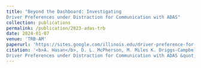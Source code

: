 ```yaml
---
title: "Beyond the Dashboard: Investigating
Driver Preferences under Distraction for Communication with ADAS"
collection: publications
permalink: /publication/2023-adas-trb
date: 2024-01-07
venue: 'TRB-AM'
paperurl: 'https://sites.google.com/illinois.edu/driver-preference-for-modes/home'
citation: '<b>A. Hasan</b>, D. L. McPherson, M. Miles K. Driggs-Campbell. &quot; Beyond the Dashboard: Investigating
Driver Preferences under Distraction for Communication with ADAS &quot; Under Review at <i>ACM Conference on Automotive User Interfaces and Interactive Vehicular Applications (AutoUI)</i>, 2024 and Presented at <i>Transportation Review Board Annual Meeting (TRBAM),</i> 2024.'
---
```

